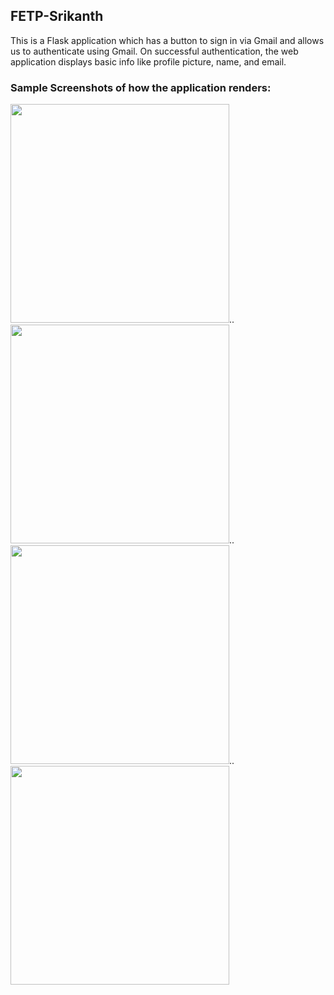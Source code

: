 ## FETP-Srikanth
This is a Flask application which has a button to sign in via Gmail and allows us to authenticate using Gmail. On successful authentication, the web application displays basic info like profile picture, name, and email.

### Sample Screenshots of how the application renders:
<img src="https://github.com/sri-chi/FETP-Srikanth/assets/35699881/6d7988c4-2c49-4929-b800-8d570680c77b" width="350">..<image src="https://github.com/sri-chi/FETP-Srikanth/assets/35699881/39b75fc3-7737-4f49-8807-3b4674b32b93" width="350">..<img src="https://github.com/sri-chi/FETP-Srikanth/assets/35699881/fe328154-8ecb-4c11-bf83-7eae70ee4411" width="350">..<img src="https://github.com/sri-chi/FETP-Srikanth/assets/35699881/c8ee5864-c4ef-4b11-bc9c-655725aa69ec" width="350">

>


